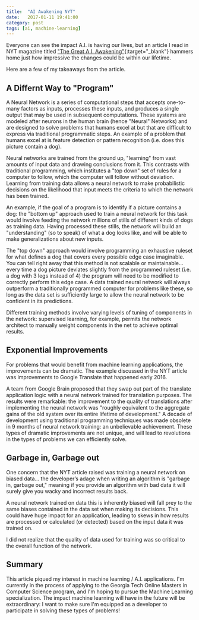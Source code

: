 ```yaml
---
title:  "AI Awakening NYT"
date:   2017-01-11 19:41:00
category: post
tags: [ai, machine-learning]
---
```


Everyone can see the impact A.I. is having our lives, but an article I read in NYT magazine titled ["The Great A.I. Awakening"][ai]{:target="_blank"} hammers home just how impressive the changes could be within our lifetime.

Here are a few of my takeaways from the article.

## A Differnt Way to "Program"

A Neural Network is a series of computational steps that accepts one-to-many factors as inputs, processes these inputs, and produces a single output that may be used in subsequent computations. These systems are modeled after neurons in the human brain (hence "Neural" Networks) and are designed to solve problems that humans excel at but that are difficult to express via traditional programmatic steps. An example of a problem that humans excel at is feature detection or pattern recognition (i.e. does this picture contain a dog).

Neural networks are trained from the ground up, "learning" from vast amounts of input data and drawing conclusions from it. This contrasts with traditional programming, which institutes a "top down" set of rules for a computer to follow, which the computer will follow without deviation. Learning from training data allows a neural network to make probabilistic decisions on the likelihood that input meets the criteria to which the network has been trained.

An example, if the goal of a program is to identify if a picture contains a dog: the "bottom up" approach used to train a neural network for this task would involve feeding the network millions of stills of different kinds of dogs as training data. Having processed these stills, the network will build an "understanding" (so to speak) of what a dog looks like, and will be able to make generalizations about new inputs.

The "top down" approach would involve programming an exhaustive ruleset for what defines a dog that covers every possible edge case imaginable. You can tell right away that this method is not scalable or maintainable... every time a dog picture deviates slightly from the programmed ruleset (i.e. a dog with 3 legs instead of 4) the program will need to be modified to correctly perform this edge case. A data trained neural network will always outperform a traditionally programmed computer for problems like these, so long as the data set is sufficiently large to allow the neural network to be confident in its predictions.

Different training methods involve varying levels of tuning of components in the network: supervised learning, for example, permits the network architect to manually weight components in the net to achieve optimal results.

## Exponential Improvements

For problems that would benefit from machine learning applications, the improvements can be dramatic. The example discussed in the NYT article was improvements to Google Translate that happened early 2016.

A team from Google Brain proposed that they swap out part of the translate application logic with a neural network trained for translation purposes. The results were remarkable: the improvement to the quality of translations after implementing the neural network was "roughly equivalent to the aggregate gains of the old system over its entire lifetime of development." A decade of development using traditional programming techniques was made obsolete in 9 months of neural network training: an unbelievable achievement. These types of dramatic improvements are not unique, and will lead to revolutions in the types of problems we can efficiently solve.

## Garbage in, Garbage out

One concern that the NYT article raised was training a neural network on biased data... the developer’s adage when writing an algorithm is "garbage in, garbage out," meaning if you provide an algorithm with bad data it will surely give you wacky and incorrect results back.

A neural network trained on data this is inherently biased will fall prey to the same biases contained in the data set when making its decisions. This could have huge impact for an application, leading to skews in how results are processed or calculated (or detected) based on the input data it was trained on.

I did not realize that the quality of data used for training was so critical to the overall function of the network.

## Summary

This article piqued my interest in machine learning / A.I. applications. I'm currently in the process of applying to the Georgia Tech Online Masters in Computer Science program, and I'm hoping to pursue the Machine Learning specialization. The impact machine learning will have in the future will be extraordinary: I want to make sure I'm equipped as a developer to participate in solving these types of problems!

[ai]: http://www.nytimes.com/2016/12/14/magazine/the-great-ai-awakening.html

